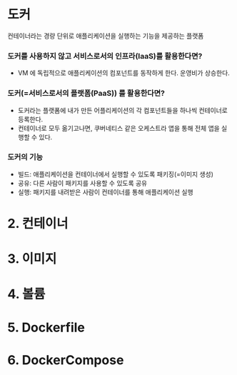 # 도커
컨테이너라는 경량 단위로 애플리케이션을 실행하는 기능을 제공하는 플랫폼

### 도커를 사용하지 않고 서비스로서의 인프라(IaaS)를 활용한다면?
- VM 에 독립적으로 애플리케이션의 컴포넌트를 동작하게 한다. 운영비가 상승한다.


### 도커(=서비스로서의 플랫폼(PaaS)) 를 활용한다면?
- 도커라는 플랫폼에 내가 만든 어플리케이션의 각 컴포넌트들을 하나씩 컨테이너로 등록한다.
- 컨테이너로 모두 옮기고나면, 쿠버네티스 같은 오케스트라 앱을 통해 전체 앱을 실행할 수 있다.

### 도커의 기능
- 빌드: 애플리케이션을 컨테이너에서 실행할 수 있도록 패키징(=이미지 생성)
- 공유: 다른 사람이 패키지를 사용할 수 있도록 공유
- 실행: 패키지를 내려받은 사람이 컨테이너를 통해 애플리케이션 실행

# 2. 컨테이너
# 3. 이미지
# 4. 볼륨
# 5. Dockerfile
# 6. DockerCompose
